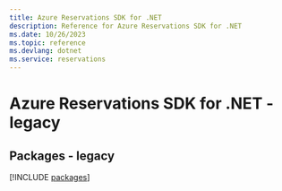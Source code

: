 ```yaml
---
title: Azure Reservations SDK for .NET
description: Reference for Azure Reservations SDK for .NET
ms.date: 10/26/2023
ms.topic: reference
ms.devlang: dotnet
ms.service: reservations
---
```

# Azure Reservations SDK for .NET - legacy
## Packages - legacy
[!INCLUDE [packages](reservations-index.md)]